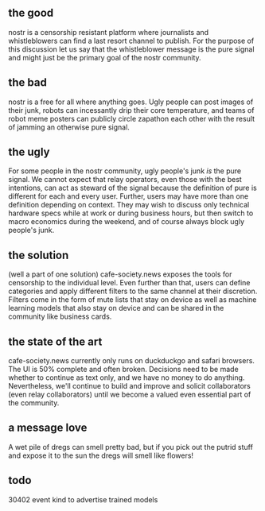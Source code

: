 ## the good

nostr is a censorship resistant platform where journalists and whistleblowers can find a last resort channel to publish. For the purpose of this discussion let us say that the whistleblower message is the pure signal and might just be the primary goal of the nostr community.

## the bad  

nostr is a free for all where anything goes. Ugly people can post images of their junk, robots can incessantly drip their core temperature, and teams of robot meme posters can publicly circle zapathon each other with the result of jamming an otherwise pure signal.

## the ugly

For some people in the nostr community, ugly people's junk _is_ the pure signal. We cannot expect that relay operators, even those with the best intentions, can act as steward of the signal because the definition of pure is different for each and every user. Further, users may have more than one definition depending on context. They may wish to discuss only technical hardware specs while at work or during business hours, but then switch to macro economics during the weekend, and of course always block ugly people's junk.

## the solution

(well a part of one solution) cafe-society.news exposes the tools for censorship to the individual level. Even further than that, users can define categories and apply different filters to the same channel at their discretion. Filters come in the form of mute lists that stay on device as well as machine learning models that also stay on device and can be shared in the community like business cards.

## the state of the art

cafe-society.news currently only runs on duckduckgo and safari browsers. The UI is 50% complete and often broken. Decisions need to be made whether to continue as text only, and we have no money to do anything. Nevertheless, we'll continue to build and improve and solicit collaborators (even relay collaborators) until we become a valued even essential part of the community.

## a message love

A wet pile of dregs can smell pretty bad, but if you pick out the putrid stuff and expose it to the sun the dregs will smell like flowers!

## todo

30402 event kind to advertise trained models
